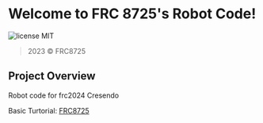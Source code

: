Welcome to FRC 8725's Robot Code!
======
![license MIT](https://img.shields.io/badge/license-WPILib-blue)

> 2023 &copy; FRC8725

Project Overview
---
Robot code for frc2024 Cresendo

Basic Turtorial: [FRC8725](https://frc8725.github.io/FRC8725-Blog/)